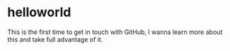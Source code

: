 # helloworld
This is the first time to get in touch with GitHub, I wanna learn more about this and take full advantage of it.
